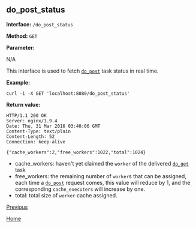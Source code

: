 ## do_post_status ##

**Interface:** `/do_post_status`

**Method:** `GET`

**Parameter:** 

N/A
  
This interface is used to fetch [`do_post`](do_post.md) task status in real time. 

**Example:**

    curl -i -X GET 'localhost:8080/do_post_status'

**Return value:**

    HTTP/1.1 200 OK
    Server: nginx/1.9.4
    Date: Thu, 31 Mar 2016 03:40:06 GMT
    Content-Type: text/plain
    Content-Length: 52
    Connection: keep-alive
    
    {"cache_workers":2,"free_workers":1022,"total":1024}

* cache_workers: haven't yet claimed the `worker` of the delivered [`do_get`](do_get.md) task
* free_workers: the remaining number of `worker`s that can be assigned, each time a [`do_post`](do_post.md) request comes, this value will reduce by 1, and the corresponding `cache_executers` will increase by one.
* total: total size of `worker` cache assigned. 

[Previous](../ha.md)

[Home](../../index.md)